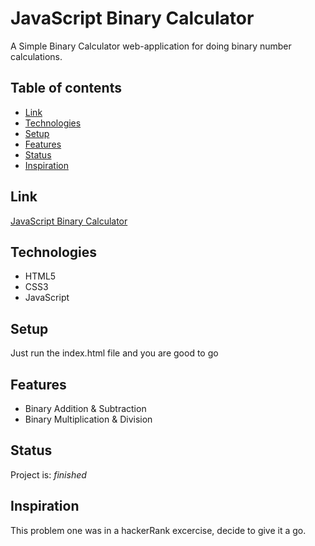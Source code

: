# JavaScript Binary Calculator
A Simple Binary Calculator web-application for doing binary number calculations.

## Table of contents
* [Link](#link)
* [Technologies](#technologies)
* [Setup](#setup)
* [Features](#features)
* [Status](#status)
* [Inspiration](#inspiration)


## Link
[JavaScript Binary Calculator](https://ajinkyap22.github.io/binary-calculatorJS/)

## Technologies
* HTML5
* CSS3
* JavaScript

## Setup
Just run the index.html file and you are good to go

## Features
* Binary Addition & Subtraction
* Binary Multiplication & Division


## Status
Project is: _finished_

## Inspiration
This problem one was in a hackerRank excercise, decide to give it a go.
